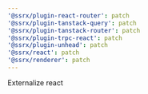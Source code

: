 ```yaml
---
'@ssrx/plugin-react-router': patch
'@ssrx/plugin-tanstack-query': patch
'@ssrx/plugin-tanstack-router': patch
'@ssrx/plugin-trpc-react': patch
'@ssrx/plugin-unhead': patch
'@ssrx/react': patch
'@ssrx/renderer': patch
---
```


Externalize react

